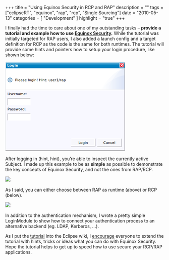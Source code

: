 +++
title = "Using Equinox Security in RCP and RAP"
description = ""
tags = ["eclipseRT", "equinox", "rap", "rcp", "Single Sourcing"]
date = "2010-05-13"
categories = [
    "Development"
]
highlight = "true"
+++

I finally had the time to care about one of my outstanding tasks –
**provide a tutorial and example how to use [Equinox Security][1].**
While the tutorial was initially targeted for RAP users, I also added a
launch config and a target definition for RCP as the code is the same
for both runtimes. The tutorial will provide some hints and pointers how
to setup your login procedure, like shown below:

[![](/blog/es/rapsec_login.png)][2]

After logging in (hint, hint), you’re able to inspect the currently
active Subject. I made up this example to be as **simple** as possible
to demonstrate the key concepts of Equinox Security, and not the ones
from RAP/RCP.

[![](https://eclipsesource.com/wp-content/uploads/2010/05/rapsec_subject.png)][3]

As I said, you can either choose between RAP as runtime (above) or RCP
(below).

[![](https://eclipsesource.com/wp-content/uploads/2010/05/rcpsec_subject.png)][4]

In addition to the authentication mechanism, I wrote a pretty simple
LoginModule to show how to connect your authentication process to an
alternative backend (eg. LDAP, Kerberos, …).

As I put the [tutorial][5] into the Eclipse wiki, I [encourage][6]
everyone to extend the tutorial with hints, tricks or ideas what you can
do with Equinox Security. Hope the tutorial helps to get up to speed how
to use secure your RCP/RAP applications.</div></div></div>



[1]: https://www.eclipse.org/equinox/security/
[2]: https://eclipsesource.com/wp-content/uploads/2010/05/rapsec_login.png
[3]: https://eclipsesource.com/wp-content/uploads/2010/05/rapsec_subject.png
[4]: https://eclipsesource.com/wp-content/uploads/2010/05/rcpsec_subject.png
[5]: https://wiki.eclipse.org/RAP/Equinox_Security_Integration
[6]: https://eclipsesource.com/blogs/2009/07/13/crowdsourcing-documentation-at-eclipse/

